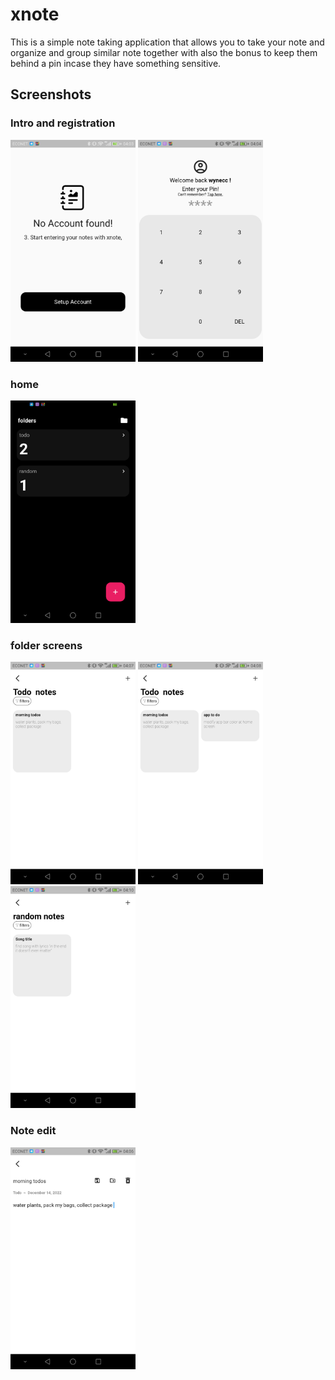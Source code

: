 # xnote
This is a simple note taking application that allows you to take your note and organize and group similar note together with also the bonus to keep them behind a pin incase they have something sensitive.

## Screenshots

### Intro and registration

<div> 
<img src="intro.png" alt="intro" width=200/>
<img src="login.png" alt="login" width=200/>
</div>

### home

<div> 
<img src="home.png" alt="home" width=200/>
</div>

### folder screens

<div> 
<img src="note_folder.png" alt="folder" width=200/>
<img src="notefolder.png" alt="folder" width=200/>
<img src="notefolder_.png" alt="folder" width=200/>
</div>

### Note edit

<div> 
<img src="new_note.png" alt="new_note" width=200/>
</div>